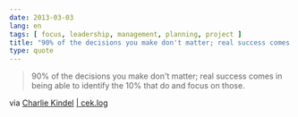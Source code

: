 ```yaml
---
date: 2013-03-03
lang: en
tags: [ focus, leadership, management, planning, project ]
title: "90% of the decisions you make don't matter; real success comes in"
type: quote
---
```


> 90% of the decisions you make don't matter; real success comes in
> being able to identify the 10% that do and focus on those.

via [Charlie
Kindel](http://ceklog.kindel.com/2011/08/06/90-of-the-decisions-you-make-dont-matter/)
[ | 
cek.log](http://ceklog.kindel.com/2011/08/06/90-of-the-decisions-you-make-dont-matter/)

